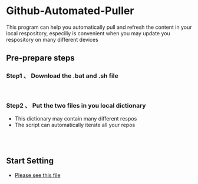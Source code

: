 # Github-Automated-Puller
This program can help you automatically pull and refresh the content in your local respository, especilly is convenient when you may update you respository on many different devices

## Pre-prepare steps

### Step1 、 Download the .bat and .sh file

<br>

### Step2 、 Put the two files in you local dictionary

* This dictionary may contain many different respos
* The script can automatically iterate all your repos

<br><br>

## Start Setting

* [Please see this file](https://hackmd.io/eozfuk62RuCK78m7vTgJAQ?both)
